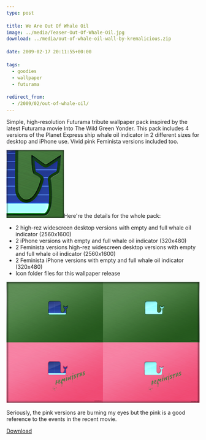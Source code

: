 ```yaml
---
type: post

title: We Are Out Of Whale Oil
image: ../media/Teaser-Out-Of-Whale-Oil.jpg
download: ../media/out-of-whale-oil-wall-by-kremalicious.zip

date: 2009-02-17 20:11:55+00:00

tags:
  - goodies
  - wallpaper
  - futurama

redirect_from:
  - /2009/02/out-of-whale-oil/
---
```


Simple, high-resolution Futurama tribute wallpaper pack inspired by the latest Futurama movie Into The Wild Green Yonder. This pack includes 4 versions of the Planet Express ship whale oil indicator in 2 different sizes for desktop and iPhone use. Vivid pink Feminista versions included too.

![Futurama: Out Of Whale Oil Wallpaper Detail](../media/out_of_whale_oil_detail.png)Here're the details for the whole pack:

- 2 high-rez widescreen desktop versions with empty and full whale oil indicator (2560x1600)
- 2 iPhone versions with empty and full whale oil indicator (320x480)
- 2 Feminista versions high-rez widescreen desktop versions with empty and full whale oil indicator (2560x1600)
- 2 Feminista iPhone versions with empty and full whale oil indicator (320x480)
- Icon folder files for this wallpaper release

[![Futurama: Out Of Whale Oil Wallpaper Pack by kremalicious](../media/out-of-whale-oil-overview.png)](http://www.kremalicious.com/goodies/#wall)

Seriously, the pink versions are burning my eyes but the pink is a good reference to the events in the recent movie.

<p class="content-download">
    <a class="icon-download" href="../media/out-of-whale-oil-wall-by-kremalicious.zip">Download</a>
</p>
